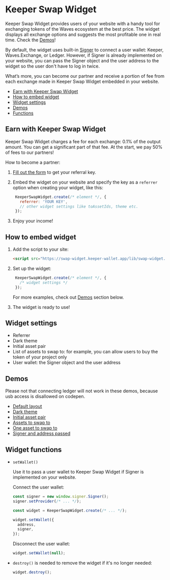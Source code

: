 # Keeper Swap Widget

Keeper Swap Widget provides users of your website with a handy tool for exchanging tokens of the Waves ecosystem at the best price. The widget displays all exchange options and suggests the most profitable one in real time. Check the [Demos](#demos)!

By default, the widget uses built-in [Signer](https://docs.waves.tech/en/building-apps/waves-api-and-sdk/client-libraries/signer) to connect a user wallet: Keeper, Waves.Exchange, or Ledger. However, if Signer is already implemented on your website, you can pass the Signer object and the user address to the widget so the user don't have to log in twice.

What’s more, you can become our partner and receive a portion of fee from each exchange made in Keeper Swap Widget embedded in your website.

- [Earn with Keeper Swap Widget](#earn-with-keeper-swap-widget)
- [How to embed widget](#how-to-embed-widget)
- [Widget settings](#widget-settings)
- [Demos](#demos)
- [Functions](#widget-functions)

## Earn with Keeper Swap Widget

Keeper Swap Widget charges a fee for each exchange: 0.1% of the output amount. You can get a significant part of that fee. At the start, we pay 50% of fees to our partners!

How to become a partner:

1. [Fill out the form](https://forms.gle/XuWFtF2mqmMf7yoL8) to get your referral key.
2. Embed the widget on your website and specify the key as a `referrer` option when creating your widget, like this:

   ```javascript
    KeeperSwapWidget.create(/* element */, {
      referrer: 'YOUR KEY',
      // other widget settings like toAssetIds, theme etc.
    });
   ```

3. Enjoy your income!

## How to embed widget

1. Add the script to your site:

   ```html
   <script src="https://swap-widget.keeper-wallet.app/lib/swap-widget.umd.js"></script>
   ```

2. Set up the widget:

   ```javascript
    KeeperSwapWidget.create(/* element */, {
      /* widget settings */
    });
   ```
   For more examples, check out [Demos](#demos) section below.

3. The widget is ready to use!

## Widget settings

- Referrer
- Dark theme
- Initial asset pair
- List of assets to swap to: for example, you can allow users to buy the token of your project only
- User wallet: the Signer object and the user address

## Demos

Please not that connecting ledger will not work in these demos, because usb access is disallowed on codepen.

- [Default layout](https://codepen.io/faergeek/pen/OJvYaMY?editors=1000)
- [Dark theme](https://codepen.io/faergeek/pen/VwXOVKG?editors=1000)
- [Initial asset pair](https://codepen.io/faergeek/pen/poLmQNb?editors=1000)
- [Assets to swap to](https://codepen.io/faergeek/pen/eYMaQvW?editors=1000)
- [One asset to swap to](https://codepen.io/faergeek/pen/RwMmqpv?editors=1000)
- [Signer and address passed](https://codepen.io/faergeek/pen/LYdoXyr?editors=1000)

## Widget functions

- `setWallet()`

  Use it to pass a user wallet to Keeper Swap Widget if Signer is implemented on your website.

  Connect the user wallet:

  ```javascript
  const signer = new window.signer.Signer();
  signer.setProvider(/* ... */);

  const widget = KeeperSwapWidget.create(/* ... */);

  widget.setWallet({
    address,
    signer,
  });
  ```

  Disconnect the user wallet:

  ```javascript
  widget.setWallet(null);
  ```

- `destroy()` is needed to remove the widget if it's no longer needed:

  ```javascript
  widget.destroy();
  ```

